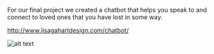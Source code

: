 For our final project we created a chatbot that helps you speak to and connect to loved ones that you have lost in some way. 

http://www.lisagahartdesign.com/chatbot/

![alt text](file:///C:/Users/lisag/OneDrive/Desktop/0.png)

